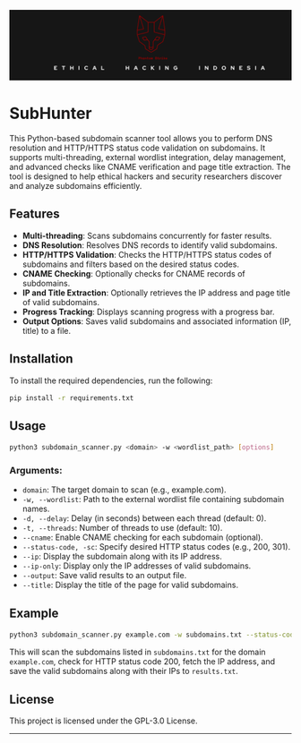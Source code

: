 <p align="center">
  <img src="https://github.com/S-Cyber/phantomstike/blob/main/main/Icon/PhantomStrike-ICO.png" >
</p>


# SubHunter 

This Python-based subdomain scanner tool allows you to perform DNS resolution and HTTP/HTTPS status code validation on subdomains. It supports multi-threading, external wordlist integration, delay management, and advanced checks like CNAME verification and page title extraction. The tool is designed to help ethical hackers and security researchers discover and analyze subdomains efficiently.

## Features

- **Multi-threading**: Scans subdomains concurrently for faster results.
- **DNS Resolution**: Resolves DNS records to identify valid subdomains.
- **HTTP/HTTPS Validation**: Checks the HTTP/HTTPS status codes of subdomains and filters based on the desired status codes.
- **CNAME Checking**: Optionally checks for CNAME records of subdomains.
- **IP and Title Extraction**: Optionally retrieves the IP address and page title of valid subdomains.
- **Progress Tracking**: Displays scanning progress with a progress bar.
- **Output Options**: Saves valid subdomains and associated information (IP, title) to a file.

## Installation

To install the required dependencies, run the following:

```bash
pip install -r requirements.txt
```

## Usage

```bash
python3 subdomain_scanner.py <domain> -w <wordlist_path> [options]
```

### Arguments:
- `domain`: The target domain to scan (e.g., example.com).
- `-w, --wordlist`: Path to the external wordlist file containing subdomain names.
- `-d, --delay`: Delay (in seconds) between each thread (default: 0).
- `-t, --threads`: Number of threads to use (default: 10).
- `--cname`: Enable CNAME checking for each subdomain (optional).
- `--status-code, -sc`: Specify desired HTTP status codes (e.g., 200, 301).
- `--ip`: Display the subdomain along with its IP address.
- `--ip-only`: Display only the IP addresses of valid subdomains.
- `--output`: Save valid results to an output file.
- `--title`: Display the title of the page for valid subdomains.

## Example

```bash
python3 subdomain_scanner.py example.com -w subdomains.txt --status-code 200 --ip --output results.txt
```

This will scan the subdomains listed in `subdomains.txt` for the domain `example.com`, check for HTTP status code 200, fetch the IP address, and save the valid subdomains along with their IPs to `results.txt`.

## License

This project is licensed under the GPL-3.0 License.

---
